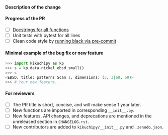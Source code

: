 #### Description of the change
<!-- Remember to branch off the develop branch for new features and the main branch for patches. -->


#### Progress of the PR
- [ ] [Docstrings for all functions](https://numpydoc.readthedocs.io/en/latest/example.html)
- [ ] Unit tests with pytest for all lines
- [ ] Clean code style by [running black via pre-commit](https://kikuchipy.org/en/latest/dev/code_style.html)

#### Minimal example of the bug fix or new feature
```python
>>> import kikuchipy as kp
>>> s = kp.data.nickel_ebsd_small()
>>> s
<EBSD, title: patterns Scan 1, dimensions: (3, 3|60, 60)>
>>> # Your new feature...
```

#### For reviewers
<!-- Don't remove the checklist below. -->
- [ ] The PR title is short, concise, and will make sense 1 year later.
- [ ] New functions are imported in corresponding `__init__.py`.
- [ ] New features, API changes, and deprecations are mentioned in the unreleased
      section in `CHANGELOG.rst`.
- [ ] New contributors are added to `kikuchipy/__init__.py` and `.zenodo.json`.
